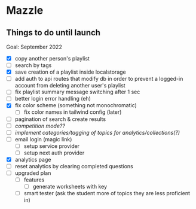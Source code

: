 # Mazzle

## Things to do until launch

Goal: September 2022

- [x] copy another person's playlist
- [ ] search by tags
- [x] save creation of a playlist inside localstorage
- [ ] add auth to api routes that modify db in order to prevent a logged-in account from deleting another user's playlist
- [ ] fix playlist summary message switching after 1 sec
- [ ] better login error handling (eh)
- [x] fix color scheme (something not monochromatic)
  - [ ] fix color names in tailwind config (later)
- [ ] pagination of search & create results
- [ ] _competition mode??_
- [ ] _implement categories/tagging of topics for analytics/collections(?)_
- [ ] email login (magic link)
  - [ ] setup service provider
  - [ ] setup next auth provider
- [x] analytics page
- [ ] reset analytics by clearing completed questions
- [ ] upgraded plan
  - [ ] features
    - [ ] generate worksheets with key
  - [ ] smart tester (ask the student more of topics they are less proficient in)
